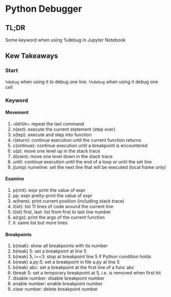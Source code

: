 # Python Debugger

## TL;DR

Some keyword when using %debug in Jupyter Notebook

## Kew Takeaways

### Start

`%debug` when using it to debug one line.
`%%debug` when using it debug one cell

### Keyword

#### Movement

1. `<ENTER>`: repeat the last command
2. n(ext): execute the current statement (step over)
3. s(tep): execute and step into function
4. r(eturn): continue execution until the current function returns
5. c(ontinue): continue execution until a breakpoint is encountered
6. u(p): move one level up in the stack trace
7. d(own): move one level down in the stack trace
8. until: continue execution until the end of a loop or until the set line
9. j(ump) numeline: set the next line that will be executed (local frame only)

#### Examine

1. p(rint): expr print the value of expr
2. pp: expr pretty-print the value of expr
3. w(here): print current position (including stack trace)
4. l(ist): list 11 lines of code around the current line
5. l(ist) first, last: list from first to last line number
6. a(rgs): print the args of the current function
7. ll: same list but more lines

#### Breakpoints

1. b(reak): show all breakpoints with its number
2. b(reak) 5: set a breakpoint at line 5
3. b(reak) 5, i==3: stop at breakpoint line 5 if Python condition holds
4. b(reak) a.py:5: set a breakpoint in file a.py at line 5
5. b(reak) abc: set a breakpoint at the first line of a func abc
6. tbreak 5: set a temporary breakpoint at 5, i.e. is removed when first hit
7. disable number: disable breakpoint number
8. enable number: enable breakpoint number
9. clear number: delete breakpoint number
